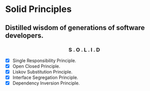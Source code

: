 # Solid Principles

## Distilled wisdom of generations of software developers.

<h3 align="center">S . O . L . I . D</h3>

- [x] Single Responsibility Principle.
- [x] Open Closed Principle.
- [x] Liskov Substitution Principle.
- [x] Interface Segregation Principle.
- [x] Dependency Inversion Principle.
